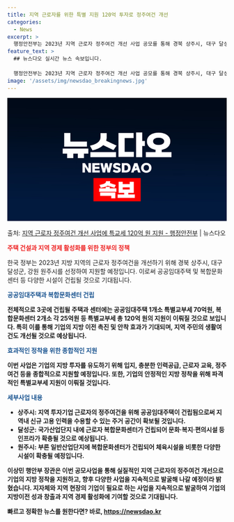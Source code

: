 ```yaml
---
title: 지역 근로자를 위한 특별 지원 120억 투자로 정주여건 개선
categories:
  - News
excerpt: >
  행정안전부는 2023년 지역 근로자 정주여건 개선 사업 공모를 통해 경북 상주시, 대구 달성군, 강원 원주시…
feature_text: >
  ## 뉴스다오 실시간 뉴스 속보입니다.

  행정안전부는 2023년 지역 근로자 정주여건 개선 사업 공모를 통해 경북 상주시, 대구 달성군, 강원 원주시…
image: '/assets/img/newsdao_breakingnews.jpg'
---
```


![뉴스다오 속보](/assets/img/newsdao_breakingnews.jpg)

<p>출처: <a href="https://newsdao.kr/2829" rel="dofollow">지역 근로자 정주여건 개선 사업에 특교세 120억 원 지원 - 행정안전부</a> | 뉴스다오</p>

<b><span style="color: #ee2323;">주택 건설과 지역 경제 활성화를 위한 정부의 정책</span></b>

한국 정부는 2023년 지방 지역의 근로자 정주여건을 개선하기 위해 경북 상주시, 대구 달성군, 강원 원주시를 선정하여 지원할 예정입니다. 이로써 공공임대주택 및 복합문화센터 등 다양한 시설이 건립될 것으로 기대됩니다.

<b><span style="color: #1a5490;">공공임대주택과 복합문화센터 건립</span><b>

전체적으로 3곳에 건립될 주택과 센터에는 공공임대주택 1개소 특별교부세 70억원, 복합문화센터 2개소 각 25억원 등 특별교부세 총 120억 원의 지원이 이뤄질 것으로 보입니다. 특히 이를 통해 기업의 지방 이전 촉진 및 안착 효과가 기대되며, 지역 주민의 생활여건도 개선될 것으로 예상됩니다.

<b><span style="color: #1a5490;">효과적인 정착을 위한 종합적인 지원</span><b>

이번 사업은 기업의 지방 투자를 유도하기 위해 입지, 충분한 인력공급, 근로자 교육, 정주여건 등을 종합적으로 지원할 예정입니다. 또한, 기업의 안정적인 지방 정착을 위해 파격적인 특별교부세 지원이 이뤄질 것입니다.

<b><span style="color: #1a5490;">세부사업 내용</span><b>

- 상주시: 지역 투자기업 근로자의 정주여건을 위해 공공임대주택이 건립됨으로써 지역내 신규 고용 인력을 수용할 수 있는 주거 공간이 확보될 것입니다.
- 달성군: 국가산업단지 내에 근로자 복합문화센터가 건립되어 문화·복지·편의시설 등 인프라가 확충될 것으로 예상됩니다.
- 원주시: 부론 일반산업단지에 복합문화센터가 건립되어 체육시설을 비롯한 다양한 시설이 확충될 예정입니다.

이상민 행안부 장관은 이번 공모사업을 통해 실질적인 지역 근로자의 정주여건 개선으로 기업의 지방 정착을 지원하고, 향후 다양한 사업을 지속적으로 발굴해 나갈 예정이라 밝혔습니다. 지자체와 지역 현장의 기업이 필요로 하는 사업을 지속적으로 발굴하여 기업의 지방이전 성과 창출과 지역 경제 활성화에 기여할 것으로 기대됩니다. 

빠르고 정확한 뉴스를 원한다면? 바로, <a href="https://newsdao.kr" rel="dofollow">https://newsdao.kr</a>


    
